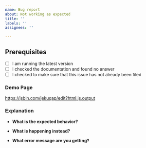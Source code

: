 ```yaml
---
name: Bug report
about: Not working as expected
title: ''
labels: ''
assignees: ''

---
```


## Prerequisites

- [ ] I am running the latest version
- [ ] I checked the documentation and found no answer
- [ ] I checked to make sure that this issue has not already been filed

### Demo Page
<!--- JSBIN bug template -->
<!--- If possible, clone & modify the below template to reproduce your issue -->
https://jsbin.com/jekuqap/edit?html,js,output


### Explanation

- **What is the expected behavior?**

- **What is happening instead?**

- **What error message are you getting?**
